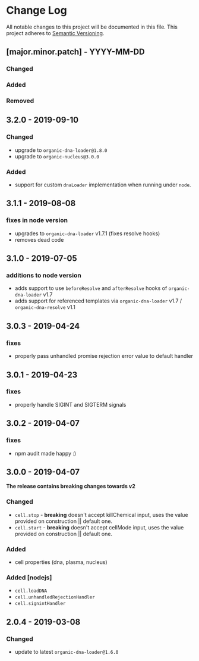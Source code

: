 # Change Log
All notable changes to this project will be documented in this file.
This project adheres to [Semantic Versioning](http://semver.org/).

## [major.minor.patch] - YYYY-MM-DD

### Changed
### Added
### Removed

## 3.2.0 - 2019-09-10

### Changed

* upgrade to `organic-dna-loader@1.8.0`
* upgrade to `organic-nucleus@3.0.0`

### Added

* support for custom `dnaLoader` implementation when running under `node`.

## 3.1.1 - 2019-08-08

### fixes in node version

* upgrades to `organic-dna-loader` v1.7.1 (fixes resolve hooks)
* removes dead code

## 3.1.0 - 2019-07-05

### additions to node version

* adds support to use `beforeResolve` and `afterResolve` hooks of `organic-dna-loader` v1.7
* adds support for referenced templates via `organic-dna-loader` v1.7 / `organic-dna-resolve` v1.1

## 3.0.3 - 2019-04-24

### fixes

* properly pass unhandled promise rejection error value to default handler

## 3.0.1 - 2019-04-23

### fixes

* properly handle SIGINT and SIGTERM signals

## 3.0.2 - 2019-04-07

### fixes

* npm audit made happy :)


## 3.0.0 - 2019-04-07

**The release contains breaking changes towards v2**

### Changed
- `cell.stop` - **breaking** doesn't accept killChemical input, uses the value provided on construction || default one.
- `cell.start` - **breaking** doesn't accept cellMode input, uses the value provided on construction || default one.

### Added

- cell properties (dna, plasma, nucleus)

### Added [nodejs]
- `cell.loadDNA`
- `cell.unhandledRejectionHandler`
- `cell.signintHandler`


## 2.0.4 - 2019-03-08

### Changed

- update to latest `organic-dna-loader@1.6.0`
